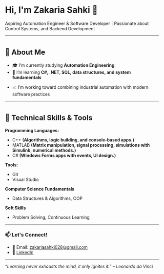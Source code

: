 <h1 align="left">Hi, I'm Zakaria Sahki 👋</h1>
<p align="left">
  Aspiring Automation Engineer & Software Developer | Passionate about Control Systems, and Backend Development
</p>

___
<h1 align="left"><sub>🔧 About Me</sub></h1>

- 🎓 I'm currently studying **Automation Engineering**
- 🧠 I’m learning **C#, .NET, SQL, data structures, and system fundamentals**
<!-- - ⚡ Interested in **PLC Programming**, **SCADA**, and **Backend Systems** -->
- 📈 I’m working toward combining industrial automation with modern software practices

___
<h1 align="left"><sub> 🚀 Technical Skills & Tools </sub></h1>

 **Programming Languages:**
  - C++ **(Algorithms, logic building, and console-based apps.)**
  - MATLAB **(Matrix manipulation, signal processing, simulations with Simulink, numerical methods.)**
  - C# **(Windows Forms apps with events, UI design.)**
  
  **Tools:**
  - Git
  - Visual Studio

  **Computer Science Fundamentals**
  - Data Structures & Algorithms, OOP

  **Soft Skills**
  - Problem Solving, Continuous Learning

<!-- <p align="left">
  <img src="https://img.shields.io/badge/C%23-%23239120?style=for-the-badge&logo=c-sharp&logoColor=white"/>
  <img src="https://img.shields.io/badge/.NET-512BD4?style=for-the-badge&logo=dotnet&logoColor=white"/>
  <img src="https://img.shields.io/badge/SQL-4479A1?style=for-the-badge&logo=postgresql&logoColor=white"/>
  <img src="https://img.shields.io/badge/PLC-FF6F00?style=for-the-badge"/>
  <img src="https://img.shields.io/badge/SCADA-blue?style=for-the-badge"/>
</p> -->

---

### 📫 Let's Connect!

- 📧 Email: zakariasahki028@gmail.com
- 💼 [LinkedIn](www.linkedin.com/in/zakaria-sahki)
<!-- 🌐 [Portfolio Website](https://yourwebsite.com) *(if any)* -->

---

*“Learning never exhausts the mind, it only ignites it.” – Leonardo da Vinci*
